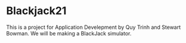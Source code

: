 # Blackjack21
This is a project for Application Develepment by Quy Trinh and Stewart Bowman. We will be making a BlackJack simulator.
